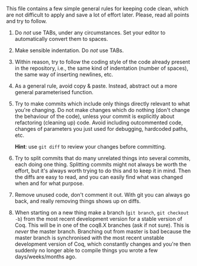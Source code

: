 This file contains a few simple general rules for keeping code clean,
which are not difficult to apply and save a lot of effort
later. Please, read all points and try to follow.

1. Do *not* use TABs, under any circumstances. Set your editor to
   automatically convert them to spaces.

2. Make sensible indentation. Do *not* use TABs.

3. Within reason, try to follow the coding style of the code already
   present in the repository, i.e., the same kind of indentation
   (number of spaces), the same way of inserting newlines, etc.

4. As a general rule, avoid copy & paste. Instead, abstract out a more
   general parameterised function.

5. Try to make commits which include only things directly relevant to
   what you're changing. Do not make changes which do nothing (don't
   change the behaviour of the code), unless your commit is explicitly
   about refactoring (cleaning up) code. Avoid including outcommented
   code, changes of parameters you just used for debugging, hardcoded
   paths, etc.

   **Hint**: use `git diff` to review your changes before committing.

6. Try to split commits that do many unrelated things into several
   commits, each doing one thing. Splitting commits might not always
   be worth the effort, but it's always worth trying to do this and to
   keep it in mind. Then the diffs are easy to read, and you can
   easily find what was changed when and for what purpose.

7. Remove unused code, don't comment it out. With git you can always
   go back, and really removing things shows up on diffs.

8. When starting on a new thing make a branch (`git branch`, `git
   checkout -b`) from the most recent development version for a stable
   version of Coq. This will be in one of the coq8.X branches (ask if
   not sure). This is *never* the master branch. Branching out from
   master is bad because the master branch is synchronised with the
   most recent unstable development version of Coq, which constantly
   changes and you're then suddenly no longer able to compile things
   you wrote a few days/weeks/months ago.
